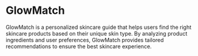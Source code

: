 # GlowMatch

GlowMatch is a personalized skincare guide that helps users find the right skincare products based on their unique skin type. By analyzing product ingredients and user preferences, GlowMatch provides tailored recommendations to ensure the best skincare experience.
